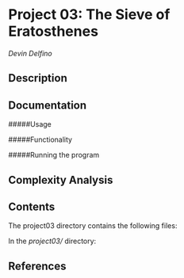 Project 03: The Sieve of Eratosthenes
=====================================
*Devin Delfino*

Description
-----------


Documentation
-------------

#####Usage


#####Functionality


#####Running the program


Complexity Analysis
-------------------


Contents
--------
The project03 directory contains the following files:

In the *project03/* directory:

References
----------